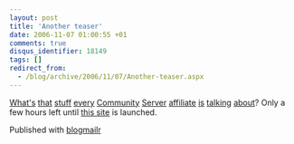 ```yaml
---
layout: post
title: 'Another teaser'
date: 2006-11-07 01:00:55 +01
comments: true
disqus_identifier: 18149
tags: []
redirect_from:
  - /blog/archive/2006/11/07/Another-teaser.aspx
---
```


[](http://dbvt.com/blog/archive/2006/11/06/So-very-close.aspx)[What's](http://getben.com/archive/2006/11/06/something-cool-this-way-comes.aspx) [that](http://blog.danbartels.com/archive/2006/11/06/tools.aspx) [stuff](http://dbvt.com/blog/archive/2006/11/06/So-very-close.aspx) [every](http://www.tankete.com/core/blogs/jose_lema/archive/2006/11/06/blogging-gets-easier.aspx) [Community](http://qgyen.net/archive/2006/10/31/Rob-loves-to-tease.aspx) [Server](http://trefry.net/blogs/michael/archive/2006/11/06/696.aspx) [affiliate](http://jaysonknight.com/blog/archive/2006/11/06/i-d-discuss-it.aspx) [is](http://richmercer.com/archive/2006/11/07/Testing-a-cool-new-service.aspx) [talking](http://community.reszler.org/blogs/wizz/archive/2006/11/06/bloggers-best-friend.aspx) [about](http://weblogs.asp.net/rhoward/archive/2006/11/06/Tomorrow-we-launch_2100_.aspx)? Only a few hours left until [this site](http://blogmailr.com/) is launched.

Published with [blogmailr](http://www.blogmailr.com/)

